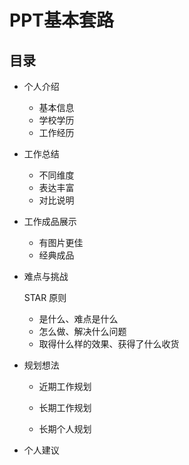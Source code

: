 # PPT基本套路 #



## 目录 ##

- 个人介绍

  - 基本信息
  - 学校学历
  - 工作经历

- 工作总结

  - 不同维度
  - 表达丰富
  - 对比说明

- 工作成品展示

  - 有图片更佳
  - 经典成品

- 难点与挑战

  STAR 原则

  - 是什么、难点是什么
  - 怎么做、解决什么问题
  - 取得什么样的效果、获得了什么收货

- 规划想法

  - 近期工作规划

  - 长期工作规划
  - 长期个人规划

- 个人建议
